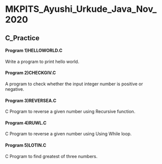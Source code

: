 # MKPITS_Ayushi_Urkude_Java_Nov_2020

## C_Practice
#### Program 1)HELLOWORLD.C
Write a  program to print hello world.

#### Program 2)CHECKGIV.C
A program to check whether the input integer number is positive or negative. 

#### Program 3)REVERSEA.C
C Program to reverse a given number using Recursive function.

#### Program 4)RUWL.C
C Program to reverse a given number using Using While loop.

#### Program 5)LOTIN.C
C Program to find greatest of three numbers.
